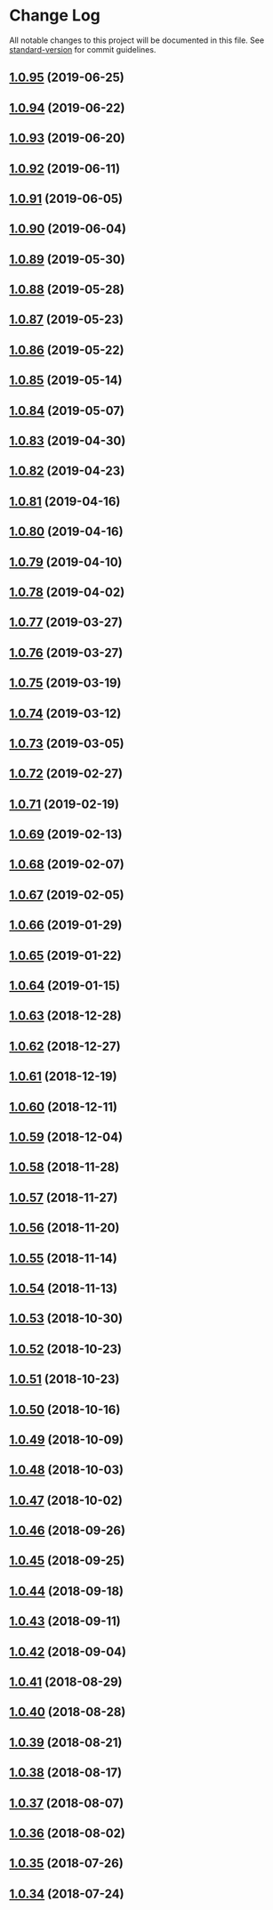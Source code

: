 # Change Log

All notable changes to this project will be documented in this file. See [standard-version](https://github.com/conventional-changelog/standard-version) for commit guidelines.

<a name="1.0.95"></a>
## [1.0.95](https://github.com/surveyjs/widgets/compare/v1.0.94...v1.0.95) (2019-06-25)



<a name="1.0.94"></a>
## [1.0.94](https://github.com/surveyjs/widgets/compare/v1.0.93...v1.0.94) (2019-06-22)



<a name="1.0.93"></a>
## [1.0.93](https://github.com/surveyjs/widgets/compare/v1.0.92...v1.0.93) (2019-06-20)



<a name="1.0.92"></a>
## [1.0.92](https://github.com/surveyjs/widgets/compare/v1.0.91...v1.0.92) (2019-06-11)



<a name="1.0.91"></a>
## [1.0.91](https://github.com/surveyjs/widgets/compare/v1.0.90...v1.0.91) (2019-06-05)



<a name="1.0.90"></a>
## [1.0.90](https://github.com/surveyjs/widgets/compare/v1.0.89...v1.0.90) (2019-06-04)



<a name="1.0.89"></a>
## [1.0.89](https://github.com/surveyjs/widgets/compare/v1.0.88...v1.0.89) (2019-05-30)



<a name="1.0.88"></a>
## [1.0.88](https://github.com/surveyjs/widgets/compare/v1.0.87...v1.0.88) (2019-05-28)



<a name="1.0.87"></a>
## [1.0.87](https://github.com/surveyjs/widgets/compare/v1.0.86...v1.0.87) (2019-05-23)



<a name="1.0.86"></a>
## [1.0.86](https://github.com/surveyjs/widgets/compare/v1.0.85...v1.0.86) (2019-05-22)



<a name="1.0.85"></a>
## [1.0.85](https://github.com/surveyjs/widgets/compare/v1.0.84...v1.0.85) (2019-05-14)



<a name="1.0.84"></a>
## [1.0.84](https://github.com/surveyjs/widgets/compare/v1.0.83...v1.0.84) (2019-05-07)



<a name="1.0.83"></a>
## [1.0.83](https://github.com/surveyjs/widgets/compare/v1.0.82...v1.0.83) (2019-04-30)



<a name="1.0.82"></a>
## [1.0.82](https://github.com/surveyjs/widgets/compare/v1.0.81...v1.0.82) (2019-04-23)



<a name="1.0.81"></a>
## [1.0.81](https://github.com/surveyjs/widgets/compare/v1.0.80...v1.0.81) (2019-04-16)



<a name="1.0.80"></a>
## [1.0.80](https://github.com/surveyjs/widgets/compare/v1.0.79...v1.0.80) (2019-04-16)



<a name="1.0.79"></a>
## [1.0.79](https://github.com/surveyjs/widgets/compare/v1.0.78...v1.0.79) (2019-04-10)



<a name="1.0.78"></a>
## [1.0.78](https://github.com/surveyjs/widgets/compare/v1.0.77...v1.0.78) (2019-04-02)



<a name="1.0.77"></a>
## [1.0.77](https://github.com/surveyjs/widgets/compare/v1.0.76...v1.0.77) (2019-03-27)



<a name="1.0.76"></a>
## [1.0.76](https://github.com/surveyjs/widgets/compare/v1.0.75...v1.0.76) (2019-03-27)



<a name="1.0.75"></a>
## [1.0.75](https://github.com/surveyjs/widgets/compare/v1.0.74...v1.0.75) (2019-03-19)



<a name="1.0.74"></a>
## [1.0.74](https://github.com/surveyjs/widgets/compare/v1.0.73...v1.0.74) (2019-03-12)



<a name="1.0.73"></a>
## [1.0.73](https://github.com/surveyjs/widgets/compare/v1.0.72...v1.0.73) (2019-03-05)



<a name="1.0.72"></a>
## [1.0.72](https://github.com/surveyjs/widgets/compare/v1.0.71...v1.0.72) (2019-02-27)



<a name="1.0.71"></a>
## [1.0.71](https://github.com/surveyjs/widgets/compare/v1.0.69...v1.0.71) (2019-02-19)



<a name="1.0.69"></a>
## [1.0.69](https://github.com/surveyjs/widgets/compare/v1.0.68...v1.0.69) (2019-02-13)



<a name="1.0.68"></a>
## [1.0.68](https://github.com/surveyjs/widgets/compare/v1.0.67...v1.0.68) (2019-02-07)



<a name="1.0.67"></a>
## [1.0.67](https://github.com/surveyjs/widgets/compare/v1.0.66...v1.0.67) (2019-02-05)



<a name="1.0.66"></a>
## [1.0.66](https://github.com/surveyjs/widgets/compare/v1.0.65...v1.0.66) (2019-01-29)



<a name="1.0.65"></a>
## [1.0.65](https://github.com/surveyjs/widgets/compare/v1.0.64...v1.0.65) (2019-01-22)



<a name="1.0.64"></a>
## [1.0.64](https://github.com/surveyjs/widgets/compare/v1.0.63...v1.0.64) (2019-01-15)



<a name="1.0.63"></a>
## [1.0.63](https://github.com/surveyjs/widgets/compare/v1.0.62...v1.0.63) (2018-12-28)



<a name="1.0.62"></a>
## [1.0.62](https://github.com/surveyjs/widgets/compare/v1.0.61...v1.0.62) (2018-12-27)



<a name="1.0.61"></a>
## [1.0.61](https://github.com/surveyjs/widgets/compare/v1.0.60...v1.0.61) (2018-12-19)



<a name="1.0.60"></a>
## [1.0.60](https://github.com/surveyjs/widgets/compare/v1.0.59...v1.0.60) (2018-12-11)



<a name="1.0.59"></a>
## [1.0.59](https://github.com/surveyjs/widgets/compare/v1.0.58...v1.0.59) (2018-12-04)



<a name="1.0.58"></a>
## [1.0.58](https://github.com/surveyjs/widgets/compare/v1.0.57...v1.0.58) (2018-11-28)



<a name="1.0.57"></a>
## [1.0.57](https://github.com/surveyjs/widgets/compare/v1.0.56...v1.0.57) (2018-11-27)



<a name="1.0.56"></a>
## [1.0.56](https://github.com/surveyjs/widgets/compare/v1.0.55...v1.0.56) (2018-11-20)



<a name="1.0.55"></a>
## [1.0.55](https://github.com/surveyjs/widgets/compare/v1.0.54...v1.0.55) (2018-11-14)



<a name="1.0.54"></a>
## [1.0.54](https://github.com/surveyjs/widgets/compare/v1.0.53...v1.0.54) (2018-11-13)



<a name="1.0.53"></a>
## [1.0.53](https://github.com/surveyjs/widgets/compare/v1.0.52...v1.0.53) (2018-10-30)



<a name="1.0.52"></a>
## [1.0.52](https://github.com/surveyjs/widgets/compare/v1.0.51...v1.0.52) (2018-10-23)



<a name="1.0.51"></a>
## [1.0.51](https://github.com/surveyjs/widgets/compare/v1.0.50...v1.0.51) (2018-10-23)



<a name="1.0.50"></a>
## [1.0.50](https://github.com/surveyjs/widgets/compare/v1.0.49...v1.0.50) (2018-10-16)



<a name="1.0.49"></a>
## [1.0.49](https://github.com/surveyjs/widgets/compare/v1.0.48...v1.0.49) (2018-10-09)



<a name="1.0.48"></a>
## [1.0.48](https://github.com/surveyjs/widgets/compare/v1.0.47...v1.0.48) (2018-10-03)



<a name="1.0.47"></a>
## [1.0.47](https://github.com/surveyjs/widgets/compare/v1.0.46...v1.0.47) (2018-10-02)



<a name="1.0.46"></a>
## [1.0.46](https://github.com/surveyjs/widgets/compare/v1.0.45...v1.0.46) (2018-09-26)



<a name="1.0.45"></a>
## [1.0.45](https://github.com/surveyjs/widgets/compare/v1.0.44...v1.0.45) (2018-09-25)



<a name="1.0.44"></a>
## [1.0.44](https://github.com/surveyjs/widgets/compare/v1.0.43...v1.0.44) (2018-09-18)



<a name="1.0.43"></a>
## [1.0.43](https://github.com/surveyjs/widgets/compare/v1.0.42...v1.0.43) (2018-09-11)



<a name="1.0.42"></a>
## [1.0.42](https://github.com/surveyjs/widgets/compare/v1.0.41...v1.0.42) (2018-09-04)



<a name="1.0.41"></a>
## [1.0.41](https://github.com/surveyjs/widgets/compare/v1.0.40...v1.0.41) (2018-08-29)



<a name="1.0.40"></a>
## [1.0.40](https://github.com/surveyjs/widgets/compare/v1.0.39...v1.0.40) (2018-08-28)



<a name="1.0.39"></a>
## [1.0.39](https://github.com/surveyjs/widgets/compare/v1.0.38...v1.0.39) (2018-08-21)



<a name="1.0.38"></a>
## [1.0.38](https://github.com/surveyjs/widgets/compare/v1.0.37...v1.0.38) (2018-08-17)



<a name="1.0.37"></a>
## [1.0.37](https://github.com/surveyjs/widgets/compare/v1.0.36...v1.0.37) (2018-08-07)



<a name="1.0.36"></a>
## [1.0.36](https://github.com/surveyjs/widgets/compare/v1.0.35...v1.0.36) (2018-08-02)



<a name="1.0.35"></a>
## [1.0.35](https://github.com/surveyjs/widgets/compare/v1.0.34...v1.0.35) (2018-07-26)



<a name="1.0.34"></a>
## [1.0.34](https://github.com/surveyjs/widgets/compare/1.0.30...1.0.34) (2018-07-24)

